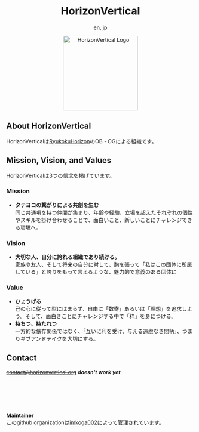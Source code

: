 <div align="center">
    <h1>HorizonVertical</h1>
    <p><a href="README.md">en</a>, <a href="README-jp.md">jp</a></p>
    <img src="https://avatars.githubusercontent.com/u/194274048?s=200&v=4" alt="HorizonVertical Logo" width="200">
</div>

## About HorizonVertical
HorizonVerticalは[RyukokuHorizon](https://github.com/ryukoku-horizon)のOB・OGによる組織です。

## Mission, Vision, and Values
HorizonVerticalは3つの信念を掲げています。
### Mission
- **タテヨコの繋がりによる共創を生む**\
同じ共通項を持つ仲間が集まり、年齢や経験、立場を超えたそれぞれの個性やスキルを掛け合わせることで、面白いこと、新しいことにチャレンジできる環境へ。
### Vision
- **大切な人、自分に誇れる組織であり続ける。**\
家族や友人、そして将来の自分に対して、胸を張って「私はこの団体に所属している」と誇りをもって言えるような、魅力的で意義のある団体に
### Value
- **ひょうげる**\
己の心に従って型にはまらず、自由に「数寄」あるいは「理想」を追求しよう。そして、面白きことにチャレンジする中で「粋」を身につける。
- **持ちつ、持たれつ**\
一方的な依存関係ではなく、「互いに利を受け、与える遠慮なき間柄」、つまりギブアンドテイクを大切にする。

## Contact
~~contact@horizonvertical.org~~ ***doesn't work yet***


<br><br><br><br><br>
**Maintainer**\
このgithub organizationは[imkoga002](https://github.com/imkoga002)によって管理されています。
